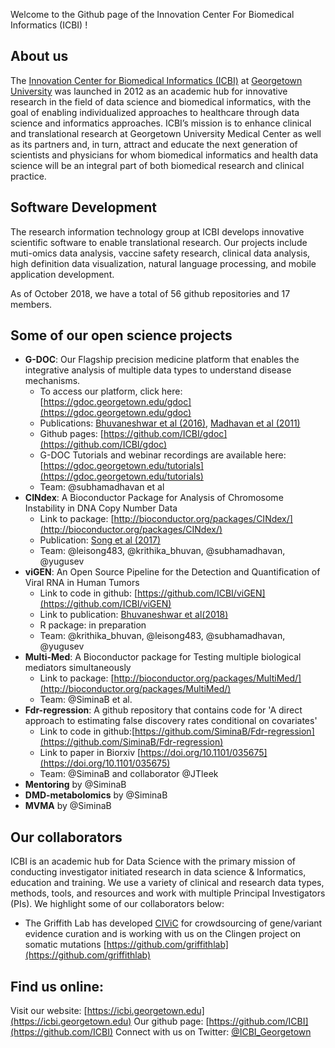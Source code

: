
Welcome to the Github page of the Innovation Center For Biomedical Informatics (ICBI) !

## About us
The [Innovation Center for Biomedical Informatics (ICBI)](https://icbi.georgetown.edu) at [Georgetown University](https://lombardi.georgetown.edu/Biomedical-Informatics.html) was launched in 2012 as an academic hub for innovative research in the field of data science and biomedical informatics, with the goal of enabling individualized approaches to healthcare through data science and informatics approaches. ICBI’s mission is to enhance clinical and translational research at Georgetown University Medical Center as well as its partners and, in turn, attract and educate the next generation of scientists and physicians for whom biomedical informatics and health data science will be an integral part of both biomedical research and clinical practice. 

## Software Development
The research information technology group at ICBI develops innovative scientific software to enable translational research. Our projects include muti-omics data analysis, vaccine safety research, clinical data analysis, high definition data visualization, natural language processing, and mobile application development. 

As of October 2018, we have a total of 56 github repositories and 17 members. 

## Some of our open science projects
* **G-DOC**: Our Flagship precision medicine platform that enables the integrative analysis of multiple data types to understand disease mechanisms. 
  * To access our platform, click here: [https://gdoc.georgetown.edu/gdoc](https://gdoc.georgetown.edu/gdoc)
  * Publications: [Bhuvaneshwar et al (2016)](https://www.ncbi.nlm.nih.gov/pubmed/27130330), [Madhavan et al (2011)](https://www.ncbi.nlm.nih.gov/pubmed/21969811)
  * Github pages: [https://github.com/ICBI/gdoc](https://github.com/ICBI/gdoc)
  * G-DOC Tutorials and webinar recordings are available here: [https://gdoc.georgetown.edu/tutorials](https://gdoc.georgetown.edu/tutorials)
  * Team: @subhamadhavan et al
* **CINdex**: A Bioconductor Package for Analysis of Chromosome Instability in DNA Copy Number Data 
  * Link to package: [http://bioconductor.org/packages/CINdex/](http://bioconductor.org/packages/CINdex/)
  * Publication: [Song et al (2017)](https://www.ncbi.nlm.nih.gov/pubmed/29343938)
  * Team: @leisong483, @krithika_bhuvan, @subhamadhavan, @yugusev
* **viGEN**: An Open Source Pipeline for the Detection and Quantification of Viral RNA in Human Tumors
  * Link to code in github: [https://github.com/ICBI/viGEN](https://github.com/ICBI/viGEN)
  * Link to publication: [Bhuvaneshwar et al(2018)](https://www.ncbi.nlm.nih.gov/pubmed/29922260)
  * R package: in preparation
  * Team: @krithika_bhuvan, @leisong483, @subhamadhavan, @yugusev
* **Multi-Med**: A Bioconductor package for Testing multiple biological mediators simultaneously
  * Link to package: [http://bioconductor.org/packages/MultiMed/](http://bioconductor.org/packages/MultiMed/)
  * Team: @SiminaB et al.
* **Fdr-regression**: A github repository that contains code for 'A direct approach to estimating false discovery rates conditional on covariates'
  * Link to code in github:[https://github.com/SiminaB/Fdr-regression](https://github.com/SiminaB/Fdr-regression)
  * Link to paper in Biorxiv [https://doi.org/10.1101/035675](https://doi.org/10.1101/035675)
  * Team:  @SiminaB and collaborator @JTleek
* **Mentoring** by @SiminaB
* **DMD-metabolomics** by @SiminaB
* **MVMA** by @SiminaB

## Our collaborators
ICBI is an academic hub for Data Science with the primary mission of conducting investigator initiated research in data science & Informatics, education and training. We use a variety of clinical and research data types, methods, tools, and resources and work with multiple Principal Investigators (PIs). We highlight some of our collaborators below:

* The Griffith Lab has developed [CIViC](https://civicdb.org/home) for crowdsourcing of gene/variant evidence curation and is working with us on the Clingen project on somatic mutations [https://github.com/griffithlab](https://github.com/griffithlab)


## Find us online: 
Visit our website: [https://icbi.georgetown.edu](https://icbi.georgetown.edu) 
Our github page: [https://github.com/ICBI](https://github.com/ICBI)
Connect with us on Twitter: [@ICBI_Georgetown](https://twitter.com/ICBI_Georgetown)
